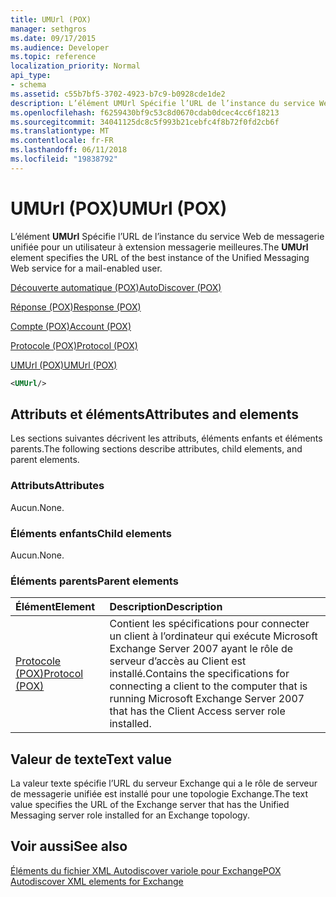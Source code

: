 ```yaml
---
title: UMUrl (POX)
manager: sethgros
ms.date: 09/17/2015
ms.audience: Developer
ms.topic: reference
localization_priority: Normal
api_type:
- schema
ms.assetid: c55b7bf5-3702-4923-b7c9-b0928cde1de2
description: L’élément UMUrl Spécifie l’URL de l’instance du service Web de messagerie unifiée pour un utilisateur à extension messagerie meilleures.
ms.openlocfilehash: f6259430bf9c53c8d0670cdab0dcec4cc6f18213
ms.sourcegitcommit: 34041125dc8c5f993b21cebfc4f8b72f0fd2cb6f
ms.translationtype: MT
ms.contentlocale: fr-FR
ms.lasthandoff: 06/11/2018
ms.locfileid: "19838792"
---
```

# <a name="umurl-pox"></a><span data-ttu-id="12978-103">UMUrl (POX)</span><span class="sxs-lookup"><span data-stu-id="12978-103">UMUrl (POX)</span></span>

<span data-ttu-id="12978-104">L’élément **UMUrl** Spécifie l’URL de l’instance du service Web de messagerie unifiée pour un utilisateur à extension messagerie meilleures.</span><span class="sxs-lookup"><span data-stu-id="12978-104">The **UMUrl** element specifies the URL of the best instance of the Unified Messaging Web service for a mail-enabled user.</span></span> 
  
[<span data-ttu-id="12978-105">Découverte automatique (POX)</span><span class="sxs-lookup"><span data-stu-id="12978-105">AutoDiscover (POX)</span></span>](autodiscover-pox.md)
  
[<span data-ttu-id="12978-106">Réponse (POX)</span><span class="sxs-lookup"><span data-stu-id="12978-106">Response (POX)</span></span>](response-pox.md)
  
[<span data-ttu-id="12978-107">Compte (POX)</span><span class="sxs-lookup"><span data-stu-id="12978-107">Account (POX)</span></span>](account-pox.md)
  
[<span data-ttu-id="12978-108">Protocole (POX)</span><span class="sxs-lookup"><span data-stu-id="12978-108">Protocol (POX)</span></span>](protocol-pox.md)
  
[<span data-ttu-id="12978-109">UMUrl (POX)</span><span class="sxs-lookup"><span data-stu-id="12978-109">UMUrl (POX)</span></span>](umurl-pox.md)
  
```xml
<UMUrl/>
```

## <a name="attributes-and-elements"></a><span data-ttu-id="12978-110">Attributs et éléments</span><span class="sxs-lookup"><span data-stu-id="12978-110">Attributes and elements</span></span>

<span data-ttu-id="12978-111">Les sections suivantes décrivent les attributs, éléments enfants et éléments parents.</span><span class="sxs-lookup"><span data-stu-id="12978-111">The following sections describe attributes, child elements, and parent elements.</span></span>
  
### <a name="attributes"></a><span data-ttu-id="12978-112">Attributs</span><span class="sxs-lookup"><span data-stu-id="12978-112">Attributes</span></span>

<span data-ttu-id="12978-113">Aucun.</span><span class="sxs-lookup"><span data-stu-id="12978-113">None.</span></span>
  
### <a name="child-elements"></a><span data-ttu-id="12978-114">Éléments enfants</span><span class="sxs-lookup"><span data-stu-id="12978-114">Child elements</span></span>

<span data-ttu-id="12978-115">Aucun.</span><span class="sxs-lookup"><span data-stu-id="12978-115">None.</span></span>
  
### <a name="parent-elements"></a><span data-ttu-id="12978-116">Éléments parents</span><span class="sxs-lookup"><span data-stu-id="12978-116">Parent elements</span></span>

|<span data-ttu-id="12978-117">**Élément**</span><span class="sxs-lookup"><span data-stu-id="12978-117">**Element**</span></span>|<span data-ttu-id="12978-118">**Description**</span><span class="sxs-lookup"><span data-stu-id="12978-118">**Description**</span></span>|
|:-----|:-----|
|[<span data-ttu-id="12978-119">Protocole (POX)</span><span class="sxs-lookup"><span data-stu-id="12978-119">Protocol (POX)</span></span>](protocol-pox.md) <br/> |<span data-ttu-id="12978-120">Contient les spécifications pour connecter un client à l’ordinateur qui exécute Microsoft Exchange Server 2007 ayant le rôle de serveur d’accès au Client est installé.</span><span class="sxs-lookup"><span data-stu-id="12978-120">Contains the specifications for connecting a client to the computer that is running Microsoft Exchange Server 2007 that has the Client Access server role installed.</span></span>  <br/> |
   
## <a name="text-value"></a><span data-ttu-id="12978-121">Valeur de texte</span><span class="sxs-lookup"><span data-stu-id="12978-121">Text value</span></span>

<span data-ttu-id="12978-122">La valeur texte spécifie l’URL du serveur Exchange qui a le rôle de serveur de messagerie unifiée est installé pour une topologie Exchange.</span><span class="sxs-lookup"><span data-stu-id="12978-122">The text value specifies the URL of the Exchange server that has the Unified Messaging server role installed for an Exchange topology.</span></span>
  
## <a name="see-also"></a><span data-ttu-id="12978-123">Voir aussi</span><span class="sxs-lookup"><span data-stu-id="12978-123">See also</span></span>



[<span data-ttu-id="12978-124">Éléments du fichier XML Autodiscover variole pour Exchange</span><span class="sxs-lookup"><span data-stu-id="12978-124">POX Autodiscover XML elements for Exchange</span></span>](pox-autodiscover-xml-elements-for-exchange.md)


